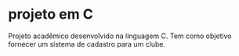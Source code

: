 # projeto em C
 Projeto acadêmico desenvolvido na linguagem C. Tem como objetivo fornecer um sistema de cadastro para um clube.

